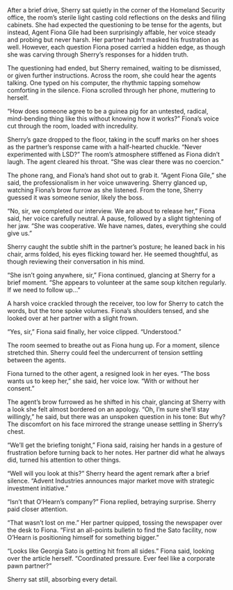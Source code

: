 After a brief drive, Sherry sat quietly in the corner of the Homeland Security office, the room’s sterile light casting cold reflections on the desks and filing cabinets. She had expected the questioning to be tense for the agents, but instead, Agent Fiona Gile had been surprisingly affable, her voice steady and probing but never harsh. Her partner hadn’t masked his frustration as well. However, each question Fiona posed carried a hidden edge, as though she was carving through Sherry’s responses for a hidden truth. 

The questioning had ended, but Sherry remained, waiting to be dismissed, or given further instructions. Across the room, she could hear the agents talking. One typed on his computer, the rhythmic tapping somehow comforting in the silence. Fiona scrolled through her phone, muttering to herself. 

“How does someone agree to be a guinea pig for an untested, radical, mind-bending thing like this without knowing how it works?” Fiona’s voice cut through the room, loaded with incredulity. 

Sherry’s gaze dropped to the floor, taking in the scuff marks on her shoes as the partner’s response came with a half-hearted chuckle. “Never experimented with LSD?” The room’s atmosphere stiffened as Fiona didn’t laugh. The agent cleared his throat. “She was clear there was no coercion.” 

The phone rang, and Fiona’s hand shot out to grab it. “Agent Fiona Gile,” she said, the professionalism in her voice unwavering. Sherry glanced up, watching Fiona’s brow furrow as she listened. From the tone, Sherry guessed it was someone senior, likely the boss. 

“No, sir, we completed our interview. We are about to release her,” Fiona said, her voice carefully neutral. A pause, followed by a slight tightening of her jaw. “She was cooperative. We have names, dates, everything she could give us.” 

Sherry caught the subtle shift in the partner’s posture; he leaned back in his chair, arms folded, his eyes flicking toward her. He seemed thoughtful, as though reviewing their conversation in his mind. 

“She isn’t going anywhere, sir,” Fiona continued, glancing at Sherry for a brief moment. “She appears to volunteer at the same soup kitchen regularly. If we need to follow up…” 

A harsh voice crackled through the receiver, too low for Sherry to catch the words, but the tone spoke volumes. Fiona’s shoulders tensed, and she looked over at her partner with a slight frown. 

“Yes, sir,” Fiona said finally, her voice clipped. “Understood.” 

The room seemed to breathe out as Fiona hung up. For a moment, silence stretched thin. Sherry could feel the undercurrent of tension settling between the agents. 

Fiona turned to the other agent, a resigned look in her eyes. “The boss wants us to keep her,” she said, her voice low. “With or without her consent.” 

The agent’s brow furrowed as he shifted in his chair, glancing at Sherry with a look she felt almost bordered on an apology. “Oh, I’m sure she’ll stay willingly,” he said, but there was an unspoken question in his tone: But why? The discomfort on his face mirrored the strange unease settling in Sherry’s chest. 

“We’ll get the briefing tonight,” Fiona said, raising her hands in a gesture of frustration before turning back to her notes. Her partner did what he always did, turned his attention to other things. 

“Well will you look at this?” Sherry heard the agent remark after a brief silence. “Advent Industries announces major market move with strategic investment initiative.” 

“Isn’t that O’Hearn’s company?” Fiona replied, betraying surprise. Sherry paid closer attention. 

“That wasn’t lost on me.” Her partner quipped, tossing the newspaper over the desk to Fiona. “First an all-points bulletin to find the Sato facility, now O’Hearn is positioning himself for something bigger.” 

“Looks like Georgia Sato is getting hit from all sides.” Fiona said, looking over the article herself. “Coordinated pressure. Ever feel like a corporate pawn partner?” 

Sherry sat still, absorbing every detail.
